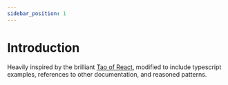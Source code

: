 ```yaml
---
sidebar_position: 1
---
```


# Introduction

Heavily inspired by the brilliant [Tao of React](https://alexkondov.com/tao-of-react/), modified to include typescript examples, references to other documentation, and reasoned patterns.

<!-- TODO Airbnb Styleguide https://github.com/airbnb/javascript/tree/master/react -->
